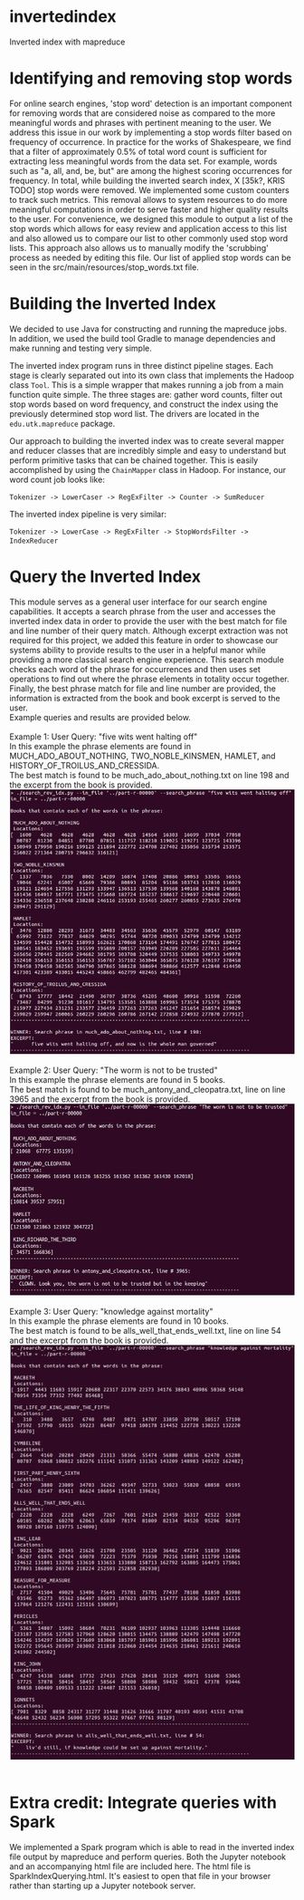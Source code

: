 # invertedindex
Inverted index with mapreduce

# Identifying and removing stop words
For online search engines, 'stop word' detection is an important component for removing words that are considered noise as compared to the more meaningful words and phrases with pertinent meaning to the user. We address this issue in our work by implementing a stop words filter based on frequency of occurrence. In practice for the works of Shakespeare, we find that a filter of approximately 0.5% of total word count is sufficient for extracting less meaningful words from the data set. For example, words such as "a, all, and, be, but" are among the highest scoring occurrences for frequency. In total, while building the inverted search index, X [35k?, KRIS TODO] stop words were removed.  We implemented some custom counters to track such metrics. This removal allows to system resources to do more meaningful computations in order to serve faster and higher quality results to the user. For convenience, we designed this module to output a list of the stop words which allows for easy review and application access to this list and also allowed us to compare our list to other commonly used stop word lists. 
This approach also allows us to manually modify the 'scrubbing' process as needed by editing this file. Our list of applied stop words can be seen in the src/main/resources/stop_words.txt file. 

# Building the Inverted Index 
We decided to use Java for constructing and running the mapreduce jobs.  In addition, we used the build tool Gradle to manage dependencies and make running and testing very simple.  


The inverted index program runs in three distinct pipeline stages.  Each stage is clearly separated out into its own class that implements the Hadoop class `Tool`.  This is a simple wrapper that makes running a job from a main function quite simple.  The three stages are: gather word counts, filter out stop words based on word frequency, and construct the index using the previously determined stop word list.  The drivers are located in the `edu.utk.mapreduce` package.    

Our approach to building the inverted index was to create several mapper and reducer classes that are incredibly simple and easy to understand but perform primitive tasks that can be chained together.  This is easily accomplished by using the `ChainMapper` class in Hadoop.  For instance, our word count job looks like:

    Tokenizer -> LowerCaser -> RegExFilter -> Counter -> SumReducer
    
The inverted index pipeline is very similar:

    Tokenizer -> LowerCase -> RegExFilter -> StopWordsFilter -> IndexReducer
    





# Query the Inverted Index 
This module serves as a general user interface for our search engine capabilities. It accepts a search phrase from the user and accesses the inverted index data in order to provide the user with the best match for file and line number of their query match. 
Although excerpt extraction was not required for this project, we added this feature in order to showcase our systems ability to provide results to the user in a helpful manor while providing a more classical search engine experience. This search module checks each word of the phrase for occurrences and then uses set operations to find out where the phrase elements in totality occur together. Finally, the best phrase match for file and line number are provided, the information is extracted from the book and book excerpt is served to the user. <br />
Example queries and results are provided below. <br />
<br />
Example 1: User Query: "five wits went halting off" <br />
In this example the phrase elements are found in MUCH_ADO_ABOUT_NOTHING, TWO_NOBLE_KINSMEN, HAMLET, and HISTORY_OF_TROILUS_AND_CRESSIDA. <br />
The best match is found to be much_ado_about_nothing.txt on line 198 and the excerpt from the book is provided. <br />
![Screenshot]( screen_shots/SearchExample_1.png )
<br /><br />
Example 2: User Query: "The worm is not to be trusted" <br />
In this example the phrase elements are found in 5 books. <br />
The best match is found to be much_antony_and_cleopatra.txt, line on line 3965 and the excerpt from the book is provided. <br />
![Screenshot]( screen_shots/SearchExample_2.png )
<br /><br />
Example 3: User Query: "knowledge against mortality" <br />
In this example the phrase elements are found in 10 books. <br />
The best match is found to be alls_well_that_ends_well.txt, line on line 54 and the excerpt from the book is provided. <br />
![Screenshot]( screen_shots/SearchExample_3.png )
<br /><br />

# Extra credit:  Integrate queries with Spark
We implemented a Spark program which is able to read in the inverted index file output by mapreduce and perform queries.  Both the Jupyter notebook and an accompanying html file are included here.  The html file is SparkIndexQuerying.html.  It's easiest to open that file in your browser rather than starting up a Jupyter notebook server.  

